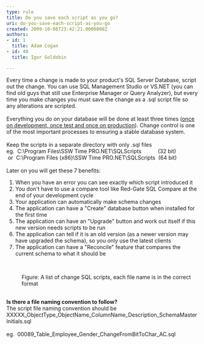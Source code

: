```yaml
---
type: rule
title: Do you save each script as you go?
uri: do-you-save-each-script-as-you-go
created: 2009-10-06T23:42:21.0000000Z
authors:
- id: 1
  title: Adam Cogan
- id: 40
  title: Igor Goldobin

---
```




<span class='intro'> Every time a change is made to your product's SQL Server Database, script out the change. You can use SQL Management Studio or VS.NET (you can find old guys that still use Enterprise Manager or Query Analyzer), but every time you make changes you must save the change as a .sql script file so any alterations are scripted. <br><br>Everything you do on your database will be done at least three times (<a href="/Management/RulesToSuccessfulProjects/Pages/SeparateDevelopmentTestingAndProductionEnvironment.aspx" shape="rect">once on development, once test and once on production</a>). Change control is one of the most important processes to ensuring a stable database system.&#160;<br><br>Keep the scripts in a separate directory with only .sql files <br>eg.&#160;&#160;C&#58;\Program Files\SSW Time PRO.NET\SQLScripts&#160;&#160;&#160;&#160;&#160;&#160;&#160;&#160; &#160; (32 bit)<br>&#160;or&#160;&#160;C&#58;\Program Files (x86)\SSW Time PRO.NET\SQLScripts&#160; (64 bit)<br><br>Later on you will get these&#160;7 benefits&#58;  </span>

<ol><li>When you have an error you can see exactly which script introduced it </li>
<li>You don't have to use a compare tool like Red-Gate SQL Compare at the end of your development cycle </li>
<li>Your application can automatically make schema changes </li>
<li>The application can have a &quot;Create&quot; database button when installed for the first time </li>
<li>The application can have an &quot;Upgrade&quot; button and work out itself if this new version needs scripts to be run </li>
<li>The application can tell if it is an old version (as a newer version may have upgraded the schema), so you only use the latest clients </li>
<li>The application can have a &quot;Reconcile&quot; feature that compares the current schema to what it should be </li></ol>
<br><dl class="image"><dt><img src="/SoftwareDevelopment/RulesToBetterSQLServerSchemaDeployment/PublishingImages/ChangeScripts.jpg" alt="" /> </dt>
<dd>Figure&#58; A list of change SQL scripts, each file name is in the correct format </dd></dl>
<br><strong>Is there a file naming convention to follow?</strong><br>The script file naming convention should be XXXXX_ObjectType_ObjectName_ColumnName_Description_SchemaMasterInitials.sql <br><br>eg.&#160; 00089_Table_Employee_Gender_ChangeFromBitToChar_AC.sql<br>


